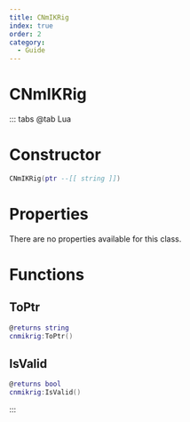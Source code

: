 ```yaml
---
title: CNmIKRig
index: true
order: 2
category:
  - Guide
---
```


# CNmIKRig

::: tabs
@tab Lua
# Constructor
```lua
CNmIKRig(ptr --[[ string ]])
```
# Properties
There are no properties available for this class.
# Functions
## ToPtr
```lua
@returns string
cnmikrig:ToPtr()
```
## IsValid
```lua
@returns bool
cnmikrig:IsValid()
```

:::